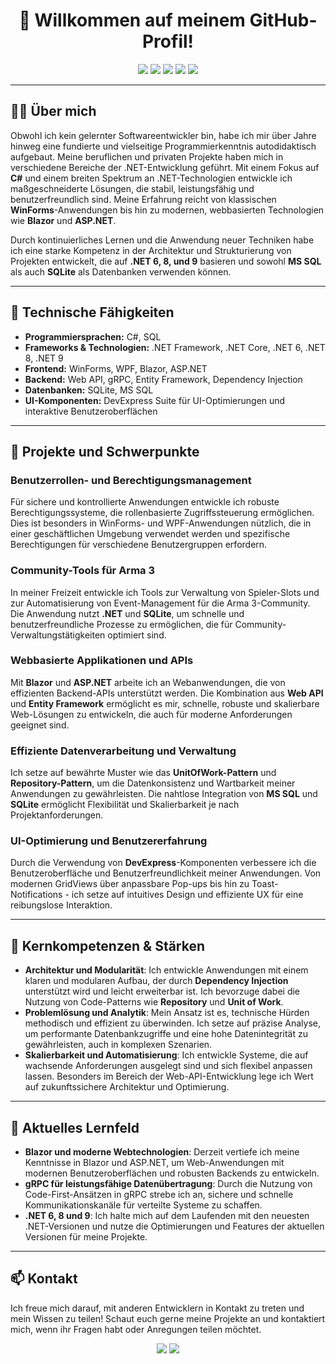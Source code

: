 <h1 align="center">👋 Willkommen auf meinem GitHub-Profil!</h1>

<p align="center">
    <img src="https://img.shields.io/badge/Language-C%23-blue?style=for-the-badge&logo=c-sharp" />
    <img src="https://img.shields.io/badge/Framework-.NET%20Framework-blueviolet?style=for-the-badge&logo=dotnet" />
    <img src="https://img.shields.io/badge/Platform-WinForms/WPF-blue?style=for-the-badge&logo=windows" />
    <img src="https://img.shields.io/badge/Tool-DevExpress-orange?style=for-the-badge&logo=devexpress" />
    <img src="https://img.shields.io/badge/Database-SQLite%20%7C%20MS%20SQL-lightgrey?style=for-the-badge&logo=sqlite" />
</p>

---

## 👨‍💻 Über mich

Obwohl ich kein gelernter Softwareentwickler bin, habe ich mir über Jahre hinweg eine fundierte und vielseitige Programmierkenntnis autodidaktisch aufgebaut. Meine beruflichen und privaten Projekte haben mich in verschiedene Bereiche der .NET-Entwicklung geführt. Mit einem Fokus auf **C#** und einem breiten Spektrum an .NET-Technologien entwickle ich maßgeschneiderte Lösungen, die stabil, leistungsfähig und benutzerfreundlich sind. Meine Erfahrung reicht von klassischen **WinForms**-Anwendungen bis hin zu modernen, webbasierten Technologien wie **Blazor** und **ASP.NET**.

Durch kontinuierliches Lernen und die Anwendung neuer Techniken habe ich eine starke Kompetenz in der Architektur und Strukturierung von Projekten entwickelt, die auf **.NET 6, 8, und 9** basieren und sowohl **MS SQL** als auch **SQLite** als Datenbanken verwenden können. 

---

## 🚀 Technische Fähigkeiten

- **Programmiersprachen:** C#, SQL
- **Frameworks & Technologien:** .NET Framework, .NET Core, .NET 6, .NET 8, .NET 9
- **Frontend:** WinForms, WPF, Blazor, ASP.NET
- **Backend:** Web API, gRPC, Entity Framework, Dependency Injection
- **Datenbanken:** SQLite, MS SQL
- **UI-Komponenten:** DevExpress Suite für UI-Optimierungen und interaktive Benutzeroberflächen

---

## 🔧 Projekte und Schwerpunkte

### Benutzerrollen- und Berechtigungsmanagement
Für sichere und kontrollierte Anwendungen entwickle ich robuste Berechtigungssysteme, die rollenbasierte Zugriffssteuerung ermöglichen. Dies ist besonders in WinForms- und WPF-Anwendungen nützlich, die in einer geschäftlichen Umgebung verwendet werden und spezifische Berechtigungen für verschiedene Benutzergruppen erfordern.

### Community-Tools für Arma 3
In meiner Freizeit entwickle ich Tools zur Verwaltung von Spieler-Slots und zur Automatisierung von Event-Management für die Arma 3-Community. Die Anwendung nutzt **.NET** und **SQLite**, um schnelle und benutzerfreundliche Prozesse zu ermöglichen, die für Community-Verwaltungstätigkeiten optimiert sind.

### Webbasierte Applikationen und APIs
Mit **Blazor** und **ASP.NET** arbeite ich an Webanwendungen, die von effizienten Backend-APIs unterstützt werden. Die Kombination aus **Web API** und **Entity Framework** ermöglicht es mir, schnelle, robuste und skalierbare Web-Lösungen zu entwickeln, die auch für moderne Anforderungen geeignet sind.

### Effiziente Datenverarbeitung und Verwaltung
Ich setze auf bewährte Muster wie das **UnitOfWork-Pattern** und **Repository-Pattern**, um die Datenkonsistenz und Wartbarkeit meiner Anwendungen zu gewährleisten. Die nahtlose Integration von **MS SQL** und **SQLite** ermöglicht Flexibilität und Skalierbarkeit je nach Projektanforderungen.

### UI-Optimierung und Benutzererfahrung
Durch die Verwendung von **DevExpress**-Komponenten verbessere ich die Benutzeroberfläche und Benutzerfreundlichkeit meiner Anwendungen. Von modernen GridViews über anpassbare Pop-ups bis hin zu Toast-Notifications - ich setze auf intuitives Design und effiziente UX für eine reibungslose Interaktion.

---

## 💼 Kernkompetenzen & Stärken

- **Architektur und Modularität**: Ich entwickle Anwendungen mit einem klaren und modularen Aufbau, der durch **Dependency Injection** unterstützt wird und leicht erweiterbar ist. Ich bevorzuge dabei die Nutzung von Code-Patterns wie **Repository** und **Unit of Work**.
- **Problemlösung und Analytik**: Mein Ansatz ist es, technische Hürden methodisch und effizient zu überwinden. Ich setze auf präzise Analyse, um performante Datenbankzugriffe und eine hohe Datenintegrität zu gewährleisten, auch in komplexen Szenarien.
- **Skalierbarkeit und Automatisierung**: Ich entwickle Systeme, die auf wachsende Anforderungen ausgelegt sind und sich flexibel anpassen lassen. Besonders im Bereich der Web-API-Entwicklung lege ich Wert auf zukunftssichere Architektur und Optimierung.

---

## 🌱 Aktuelles Lernfeld

- **Blazor und moderne Webtechnologien**: Derzeit vertiefe ich meine Kenntnisse in Blazor und ASP.NET, um Web-Anwendungen mit modernen Benutzeroberflächen und robusten Backends zu entwickeln.
- **gRPC für leistungsfähige Datenübertragung**: Durch die Nutzung von Code-First-Ansätzen in gRPC strebe ich an, sichere und schnelle Kommunikationskanäle für verteilte Systeme zu schaffen.
- **.NET 6, 8 und 9**: Ich halte mich auf dem Laufenden mit den neuesten .NET-Versionen und nutze die Optimierungen und Features der aktuellen Versionen für meine Projekte.

---

## 📫 Kontakt

Ich freue mich darauf, mit anderen Entwicklern in Kontakt zu treten und mein Wissen zu teilen! Schaut euch gerne meine Projekte an und kontaktiert mich, wenn ihr Fragen habt oder Anregungen teilen möchtet.

<p align="center">
    <a href="https://www.linkedin.com/in/your-profile"><img src="https://img.shields.io/badge/LinkedIn-Connect-blue?style=for-the-badge&logo=linkedin" /></a>
    <a href="mailto:your-email@example.com"><img src="https://img.shields.io/badge/Email-Contact%20Me-lightgrey?style=for-the-badge&logo=gmail" /></a>
</p>
